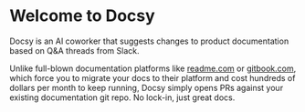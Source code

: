 # Welcome to Docsy

Docsy is an AI coworker that suggests changes to product documentation based on Q&A threads from Slack.

Unlike full-blown documentation platforms like [readme.com](http://readme.com) or [gitbook.com](http://gitbook.com), which force you to migrate your docs to their platform and cost hundreds of dollars per month to keep running, Docsy simply opens PRs against your existing documentation git repo. No lock-in, just great docs.